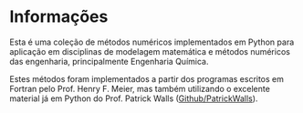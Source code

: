 # Informações

Esta é uma coleção de métodos numéricos implementados em Python para aplicação em disciplinas de modelagem matemática e métodos numéricos das engenharia, principalmente Engenharia Química.

Estes métodos foram implementados a partir dos programas escritos em Fortran pelo Prof. Henry F. Meier, mas também utilizando o excelente material já em Python do Prof. Patrick Walls ([Github/PatrickWalls](https://patrickwalls.github.io/mathematicalpython/)).

